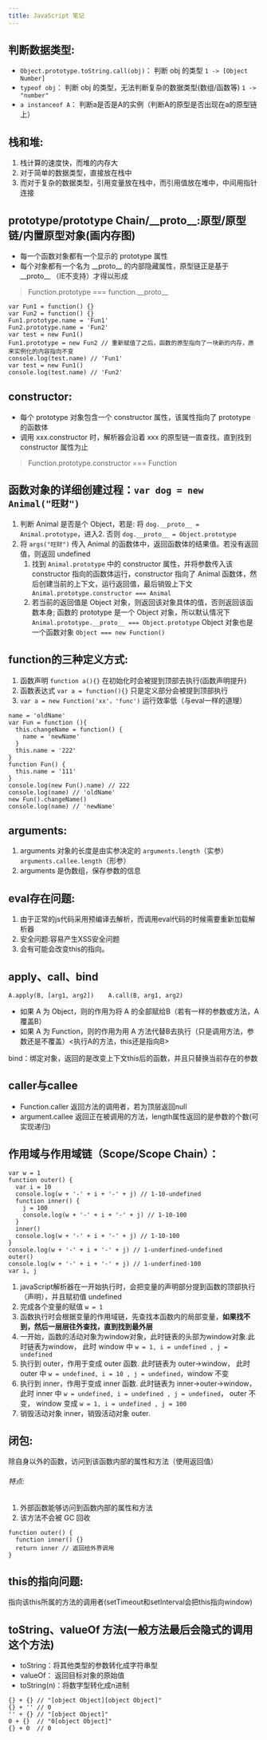 ```yaml
---
title: JavaScript 笔记
---
```


## 判断数据类型:

* `Object.prototype.toString.call(obj)`： 判断 obj 的类型 `1 -> [Object Number]`
* `typeof obj`： 判断 obj 的类型，无法判断复杂的数据类型(数组/函数等) `1 -> "number"`
* `a instanceof A`： 判断a是否是A的实例（判断A的原型是否出现在a的原型链上）

## 栈和堆:

1. 栈计算的速度快，而堆的内存大
2. 对于简单的数据类型，直接放在栈中
3. 而对于复杂的数据类型，引用变量放在栈中，而引用值放在堆中，中间用指针连接

## prototype/prototype Chain/\_\_proto\_\_:原型/原型链/内置原型对象(画内存图)

* 每一个函数对象都有一个显示的 prototype 属性
* 每个对象都有一个名为 \_\_proto\_\_ 的内部隐藏属性，原型链正是基于 \_\_proto\_\_ （IE不支持）才得以形成

>Function.prototype === function.\_\_proto\_\_

```
var Fun1 = function() {}
var Fun2 = function() {}
Fun1.prototype.name = 'Fun1'
Fun2.prototype.name = 'Fun2'
var test = new Fun1()
Fun1.prototype = new Fun2 // 重新赋值了之后，函数的原型指向了一块新的内存，原来实例化的内容指向不变
console.log(test.name) // 'Fun1'
var test = new Fun1()
console.log(test.name) // 'Fun2'
```

## constructor:

* 每个 prototype 对象包含一个 constructor 属性，该属性指向了 prototype 的函数体
* 调用 xxx.constructor 时，解析器会沿着 xxx 的原型链一直查找，直到找到 constructor 属性为止

>Function.prototype.constructor === Function

## 函数对象的详细创建过程：`var dog = new Animal("旺财")`

1. 判断 Animal 是否是个 Object，若是: 将 `dog.__proto__ = Animal.prototype`，进入2.
   否则 `dog.__proto__ = Object.prototype`
2. 将 `args("旺财")` 传入 Animal 的函数体中，返回函数体的结果值。若没有返回值，则返回 undefined
   1. 找到 `Animal.prototype` 中的 constructor 属性，并将参数传入该 constructor 指向的函数体运行，constructor 指向了 Animal 函数体，然后创建当前的上下文，运行返回值，最后销毁上下文  `Animal.prototype.constructor === Animal`
   2. 若当前的返回值是 Object 对象，则返回该对象具体的值，否则返回该函数本身;
      函数的 prototype 是一个 Object 对象，所以默认情况下 `Animal.prototype.__proto__ === Object.prototype`
      Object 对象也是一个函数对象 `Object === new Function()`

## function的三种定义方式:
1. 函数声明 `function a(){}`  在初始化时会被提到顶部去执行(函数声明提升)
2. 函数表达式  `var a = function(){}`  只是定义部分会被提到顶部执行
3. `var a = new Function('xx'，'func')` 运行效率低（与eval一样的道理）

```
name = 'oldName'
var Fun = function (){
  this.changeName = function() {
    name = 'newName'
  }
  this.name = '222'
}
function Fun() {
  this.name = '111'
}
console.log(new Fun().name) // 222
console.log(name) // 'oldName'
new Fun().changeName()
console.log(name) // 'newName'
```

## arguments:  
1. arguments 对象的长度是由实参决定的 `arguments.length`（实参） `arguments.callee.length`（形参）
2. arguments 是伪数组，保存参数的信息    

## eval存在问题:
1. 由于正常的js代码采用预编译去解析，而调用eval代码的时候需要重新加载解析器
2. 安全问题:容易产生XSS安全问题
3. 会有可能会改变this的指向。

## apply、call、bind
  `A.apply(B, [arg1, arg2])    A.call(B, arg1, arg2)`
* 如果 A 为 Object，则的作用为将 A 的全部赋给B（若有一样的参数或方法，A覆盖B）
* 如果 A 为 Function，则的作用为用 A 方法代替B去执行（只是调用方法，参数还是不覆盖）<执行A的方法，this还是指向B>

bind：绑定对象，返回的是改变上下文this后的函数，并且只替换当前存在的参数

## caller与callee
* Function.caller 返回方法的调用者，若为顶层返回null
* argument.callee 返回正在被调用的方法，length属性返回的是参数的个数(可实现递归)


## 作用域与作用域链（Scope/Scope Chain）：
```
var w = 1
function outer() {
  var i = 10
  console.log(w + '-' + i + '-' + j) // 1-10-undefined
  function inner() {
    j = 100
    console.log(w + '-' + i + '-' + j) // 1-10-100
  }
  inner()
  console.log(w + '-' + i + '-' + j) // 1-10-100
}
console.log(w + '-' + i + '-' + j) // 1-underfined-undefined
outer()
console.log(w + '-' + i + '-' + j) // 1-underfined-100
var i, j
```
1. javaScript解析器在一开始执行时，会把变量的声明部分提到函数的顶部执行（声明），并且赋初值 undefined
2. 完成各个变量的赋值 `w = 1`
3. 函数执行时会根据变量的作用域链，先查找本函数内的局部变量，**如果找不到，然后一层层往外查找，直到找到最外层**
  1. 一开始，函数的活动对象为window对象，此时链表的头部为window对象.此时链表为window，
     此时 window 中 `w = 1, i = undefined , j = undefined`
  2. 执行到 outer，作用于变成 outer 函数. 此时链表为 outer->window，
     此时 outer 中 `w = undefined, i = 10 , j = undefined`，window 不变
  3. 执行到 inner，作用于变成 inner 函数. 此时链表为 inner->outer->window，
     此时 inner 中 `w = undefined, i = undefined , j = undefined`， outer 不变，
     window 变成 `w = 1, i = undefined , j = 100`
  4. 销毁活动对象 inner，销毁活动对象 outer.

## 闭包:
除自身以外的函数，访问到该函数内部的属性和方法（使用返回值）
###### 特点:
1. 外部函数能够访问到函数内部的属性和方法
2. 该方法不会被 GC 回收
```
function outer() {
  function inner() {}
  return inner // 返回给外界调用
}
```
## this的指向问题:
指向该this所属的方法的调用者(setTimeout和setInterval会把this指向window)


## toString、valueOf 方法(一般方法最后会隐式的调用这个方法)
* toString：将其他类型的参数转化成字符串型   
* valueOf： 返回目标对象的原始值
* toString(n)：将数字型转化成n进制
```
{} + {} // "[object Object][object Object]"
{} + '' // 0
'' + {} // "[object Object]"
0 + {}  // "0[object Object]"
{} + 0  // 0
```
